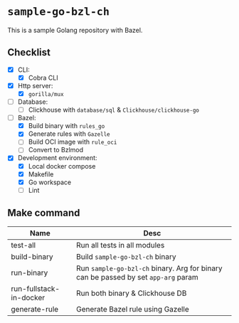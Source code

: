 # `sample-go-bzl-ch`
This is a sample Golang repository with Bazel.

## Checklist
- [x] CLI:
  - [x] Cobra CLI
- [x] Http server:
  - [x] `gorilla/mux`
- [ ] Database:
  - [ ] Clickhouse with `database/sql` & `Clickhouse/clickhouse-go`
- [ ] Bazel:
  - [x] Build binary with `rules_go`
  - [x] Generate rules with `Gazelle`
  - [ ] Build OCI image with `rule_oci`
  - [ ] Convert to Bzlmod
- [x] Development environment:
  - [x] Local docker compose
  - [x] Makefile
  - [x] Go workspace
  - [ ] Lint

## Make command

| Name                    | Desc                                                                               |
| ----------------------- | ---------------------------------------------------------------------------------- |
| test-all                | Run all tests in all modules                                                       |
| build-binary            | Build `sample-go-bzl-ch` binary                                                    |
| run-binary              | Run `sample-go-bzl-ch` binary. Arg for binary can be passed by set `app-arg` param |
| run-fullstack-in-docker | Run both binary & Clickhouse DB                                                    |
| generate-rule           | Generate Bazel rule using Gazelle                                                  |
